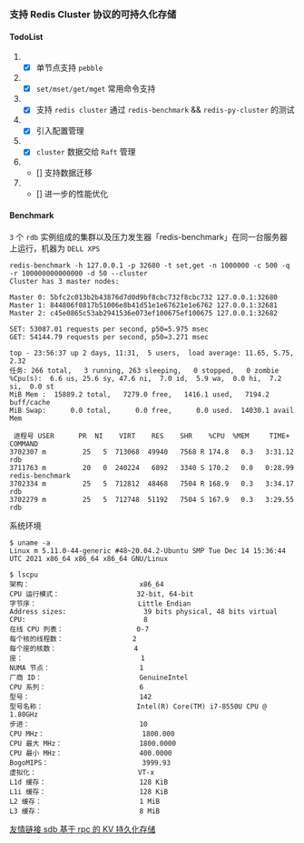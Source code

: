 ### 支持 Redis Cluster 协议的可持久化存储

#### TodoList
1. - [x] 单节点支持 `pebble`
2. - [x] `set/mset/get/mget` 常用命令支持
3. - [x] 支持 `redis cluster` 通过 `redis-benchmark` && `redis-py-cluster` 的测试
4. - [x] 引入配置管理
6. - [x] `cluster` 数据交给 `Raft` 管理
7. - [] 支持数据迁移
8. - [] 进一步的性能优化

#### Benchmark
`3` 个 `rdb` 实例组成的集群以及压力发生器「redis-benchmark」在同一台服务器上运行，机器为 `DELL XPS`
```
redis-benchmark -h 127.0.0.1 -p 32680 -t set,get -n 1000000 -c 500 -q -r 100000000000000 -d 50 --cluster
Cluster has 3 master nodes:

Master 0: 5bfc2c013b2b43876d7d0d9bf8cbc732f8cbc732 127.0.0.1:32680
Master 1: 844806f0817b51006e8b41d51e1e67621e1e6762 127.0.0.1:32681
Master 2: c45e0865c53ab2941536e073ef100675ef100675 127.0.0.1:32682

SET: 53087.01 requests per second, p50=5.975 msec
GET: 54144.79 requests per second, p50=3.271 msec

top - 23:56:37 up 2 days, 11:31,  5 users,  load average: 11.65, 5.75, 2.32
任务: 266 total,   3 running, 263 sleeping,   0 stopped,   0 zombie
%Cpu(s):  6.6 us, 25.6 sy, 47.6 ni,  7.0 id,  5.9 wa,  0.0 hi,  7.2 si,  0.0 st
MiB Mem :  15889.2 total,   7279.0 free,   1416.1 used,   7194.2 buff/cache
MiB Swap:      0.0 total,      0.0 free,      0.0 used.  14030.1 avail Mem

 进程号 USER      PR  NI    VIRT    RES    SHR    %CPU  %MEM     TIME+ COMMAND
3702307 m         25   5  713068  49940   7568 R 174.8   0.3   3:31.12 rdb
3711763 m         20   0  240224   6892   3340 S 170.2   0.0   0:28.99 redis-benchmark
3702334 m         25   5  712812  48468   7504 R 168.9   0.3   3:34.17 rdb
3702279 m         25   5  712748  51192   7504 S 167.9   0.3   3:29.55 rdb
```
系统环境
```
$ uname -a
Linux m 5.11.0-44-generic #48~20.04.2-Ubuntu SMP Tue Dec 14 15:36:44 UTC 2021 x86_64 x86_64 x86_64 GNU/Linux

$ lscpu
架构：                           x86_64
CPU 运行模式：                   32-bit, 64-bit
字节序：                         Little Endian
Address sizes:                   39 bits physical, 48 bits virtual
CPU:                             8
在线 CPU 列表：                  0-7
每个核的线程数：                 2
每个座的核数：                   4
座：                             1
NUMA 节点：                      1
厂商 ID：                        GenuineIntel
CPU 系列：                       6
型号：                           142
型号名称：                       Intel(R) Core(TM) i7-8550U CPU @ 1.80GHz
步进：                           10
CPU MHz：                        1800.000
CPU 最大 MHz：                   1800.0000
CPU 最小 MHz：                   400.0000
BogoMIPS：                       3999.93
虚拟化：                         VT-x
L1d 缓存：                       128 KiB
L1i 缓存：                       128 KiB
L2 缓存：                        1 MiB
L3 缓存：                        8 MiB
```

[友情链接 sdb 基于 rpc 的 KV 持久化存储](https://github.com/yemingfeng/sdb)
